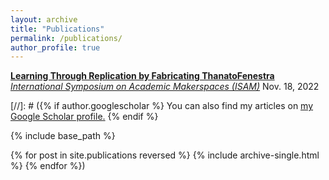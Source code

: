 ```yaml
---
layout: archive
title: "Publications"
permalink: /publications/
author_profile: true
---
```



**[Learning Through Replication by Fabricating ThanatoFenestra](https://isam2022.hemi-makers.org/wp-content/uploads/sites/3/2022/10/119..pdf)**
_[International Symposium on Academic Makerspaces (ISAM)](https://isam2022.hemi-makers.org/)_
Nov. 18, 2022


[//]: # ({% if author.googlescholar %}
  You can also find my articles on <u><a href="{{author.googlescholar}}">my Google Scholar profile</a>.</u>
{% endif %}

{% include base_path %}

{% for post in site.publications reversed %}
  {% include archive-single.html %}
{% endfor %})
